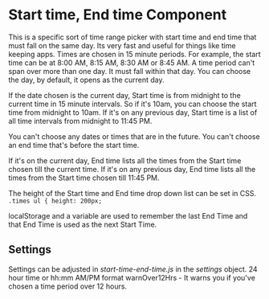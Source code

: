 # Start time, End time Component

This is a specific sort of time range picker with start time and end time that must fall on the same day. Its very fast and useful for things like time keeping apps.
Times are chosen in 15 minute periods. For example, the start time can be at 8:00 AM, 8:15 AM, 8:30 AM or 8:45 AM.
A time period can't span over more than one day. It must fall within that day.
You can choose the day, by default, it opens as the current day.

If the date chosen is the current day, Start time is from midnight to the current time in 15 minute intervals. So if it's 10am, you can choose the start time from midnight to 10am.
If it's on any previous day, Start time is a list of all time intervals from midnight to 11:45 PM.

You can't choose any dates or times that are in the future.
You can't choose an end time that's before the start time.

If it's on the current day, End time lists all the times from the Start time chosen till the current time.
If it's on any previous day, End time lists all the times from the Start time chosen till 11:45 PM.


The height of the Start time and End time drop down list can be set in CSS. \
``
.times ul {
  height: 200px;
``

localStorage and a variable are used to remember the last End Time and that End Time is used as the next Start Time.


## Settings
Settings can be adjusted in *start-time-end-time.js* in the *settings* object.
24 hour time or hh:mm AM/PM format
warnOver12Hrs - It warns you if you've chosen a time period over 12 hours.




